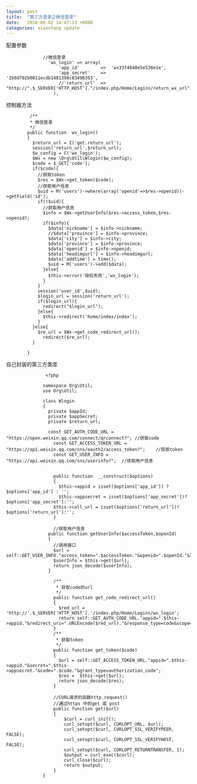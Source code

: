 ```yaml
---
layout: post
title:  "第三方登录之微信登录"
date:   2018-06-02 14:47:13 +0000
categories: xiaochang update
---
```


配置参数

                  //微信登录
                    'wx_login' => array(
                        'app_id' 		=> 	'wx33f4048e5e538e1e',
                        'app_secret'	=>	'2b0d702b0811ecdb1481398c83498353',
                        //'return_url'	=>	"http://".$_SERVER['HTTP_HOST']."/index.php/Home/Logins/return_wx_url",
                      ),
          
          
控制器方法

             /**
             * 微信登录
             */
            public function  wx_login()
            {
              $return_url = I('get.return_url');
              session('return_url',$return_url);
              $w_config = C('wx_login');
              $Wx = new \Org\Util\Wlogin($w_config);
              $code = $_GET['code'];
              if($code){
                //获取token
                $res = $Wx->get_token($code);
                //获取用户信息
                $uid = M('users')->where(array('openid'=>$res->openid))->getField('id');
                if(!$uid){
                  //获取用户信息
                  $info = $Wx->getUserInfo($res->access_token,$res->openid);
                  if($info){
                    $data['nickname'] = $info->nickname;
                    //$data['province'] = $info->province;
                    $data['city'] = $info->city;
                    $data['province'] = $info->province;
                    $data['openid'] = $info->openid;
                    $data['headimgurl'] = $info->headimgurl;
                    $data['addtime'] = time();
                    $uid = M('users')->add($data);
                  }else{
                    $this->error('授权失败','wx_login');
                  }
                }
                session('user_id',$uid);
                $login_url = session('return_url');
                if($login_url){
                  redirect("$login_url");
                }else{
                  $this->redirect('home/index/index');
                }
              }else{
                $re_url = $Wx->get_code_redirect_url();
                  redirect($re_url);
              }

            }
            
            
            
 自己封装的第三方类库
 
                   <?php

                  namespace Org\Util;
                  use Org\Util;

                  class Wlogin
                  {
                    private $appId;
                    private $appSecret;
                    private $return_url;

                    const GET_AUTH_CODE_URL = "https://open.weixin.qq.com/connect/qrconnect?"; //获取code
                      const GET_ACCESS_TOKEN_URL = "https://api.weixin.qq.com/sns/oauth2/access_token?";	//获取token
                      const GET_USER_INFO = "https://api.weixin.qq.com/sns/userinfo?";	//获取用户信息


                      public function  __construct($options)
                      {
                        $this->appid = isset($options['app_id']) ? $options['app_id'] : '';
                        $this->appsecret = isset($options['app_secret'])?$options['app_secret']:'';
                      $this->call_url = isset($options['return_url'])?$options['return_url']:'';
                      }

                      //获取用户信息
                    public function getUserInfo($accessToken,$openId)
                    {
                      //调用接口
                      $url = self::GET_USER_INFO."access_token=".$accessToken."&openid=".$openId."&lang=zh_CN";
                      $userInfo = $this->get($url);
                      return json_decode($userInfo);
                    }

                      /**
                       * 获取code的url
                       */
                      public function get_code_redirect_url()
                      {
                        $red_url = 'http://'.$_SERVER['HTTP_HOST'].'/index.php/Home/Logins/wx_login';
                        return self::GET_AUTH_CODE_URL."appid=".$this->appid."&redirect_uri=".URLEncode($red_url)."&response_type=code&scope=snsapi_login&state=STATE#wechat_redirect";
                      }
                      /**
                       * 获取token
                       */
                      public function get_token($code)
                      {
                        $url = self::GET_ACCESS_TOKEN_URL."appid=".$this->appid."&secret=".$this->appsecret."&code=".$code."&grant_type=authorization_code";
                        $res =  $this->get($url);
                        return json_decode($res);
                      }

                      //CURL请求的函数http_request() 
                      //通过https 中的get 或 post
                      public function get($url)
                      {
                          $curl = curl_init();
                          curl_setopt($curl, CURLOPT_URL, $url);
                          curl_setopt($curl, CURLOPT_SSL_VERIFYPEER, FALSE);
                          curl_setopt($curl, CURLOPT_SSL_VERIFYHOST, FALSE);
                          curl_setopt($curl, CURLOPT_RETURNTRANSFER, 1);
                          $output = curl_exec($curl);
                          curl_close($curl);
                          return $output;
                      }
                  }
